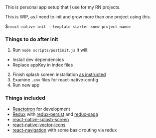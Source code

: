This is personal app setup that I use for my RN projects.

This is WIP, as I need to init and grow more than one project using this.

$`react-native init --template starter <new project name>`

### Things to do after init

1. Run `node scripts/postInit.js` It will:
  - Install dev dependencies
  - Replace appKey in index files
2. Finish splash screen installation [as instructed](https://github.com/crazycodeboy/react-native-splash-screen#third-stepplugin-configuration)
3. Examine `.env` files for react-native-config
4. Run new app

### Things included
- [Reactotron](https://github.com/infinitered/reactotron#documentation) for development
- [Redux](http://redux.js.org/) with [redux-persist](https://github.com/rt2zz/redux-persist#redux-persist) and [redux-saga](https://redux-saga.github.io/redux-saga/index.html)
- [react-native-splash-screen](https://github.com/crazycodeboy/react-native-splash-screen#react-native-splash-screen)
- [react-native-vector-icons](https://github.com/oblador/react-native-vector-icons)
- [react-navigation](https://reactnavigation.org/docs/intro/) with some basic routing via redux
